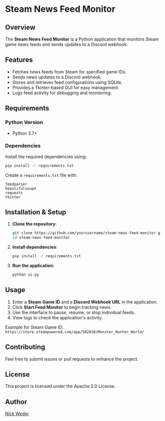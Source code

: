 # Steam News Feed Monitor

## Overview

The **Steam News Feed Monitor** is a Python application that monitors Steam game news feeds and sends updates to a Discord webhook.

## Features

- Fetches news feeds from Steam for specified game IDs.
- Sends news updates to a Discord webhook.
- Stores and retrieves feed configurations using SQLite.
- Provides a Tkinter-based GUI for easy management.
- Logs feed activity for debugging and monitoring.

## Requirements

### Python Version

- Python 3.7+

### Dependencies

Install the required dependencies using:

```sh
pip install -r requirements.txt
```

Create a `requirements.txt` file with:

```
feedparser
beautifulsoup4
requests
tkinter
```

## Installation & Setup

1. **Clone the repository**:
   ```sh
   git clone https://github.com/yourusername/steam-news-feed-monitor.git
   cd steam-news-feed-monitor
   ```
2. **Install dependencies**:
   ```sh
   pip install -r requirements.txt
   ```
3. **Run the application**:
   ```sh
   python ui.py
   ```

## Usage

1. Enter a **Steam Game ID** and a **Discord Webhook URL** in the application.
2. Click **Start Feed Monitor** to begin tracking news.
3. Use the interface to pause, resume, or stop individual feeds.
4. View logs to check the application's activity.

Example for Steam Game ID:
`https://store.steampowered.com/app/582010/Monster_Hunter_World/`

## Contributing

Feel free to submit issues or pull requests to enhance the project.

## License

This project is licensed under the Apache 2.0 License.

## Author

[Nick Weder](https://github.com/NickWeder)

